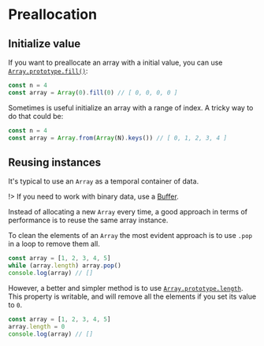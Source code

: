 # Preallocation

## Initialize value

If you want to preallocate an array with a initial value, you can use [`Array.prototype.fill()`](https://developer.mozilla.org/en-US/docs/Web/JavaScript/Reference/Global_Objects/Array/fill):

```js
const n = 4
const array = Array(0).fill(0) // [ 0, 0, 0, 0 ]
```

Sometimes is useful initialize an array with a range of index. A tricky way to do that could be:

```js
const n = 4
const array = Array.from(Array(N).keys()) // [ 0, 1, 2, 3, 4 ]
```

## Reusing instances

It's typical to use an `Array` as a temporal container of data.

!> If you need to work with binary data, use a [Buffer](https://www.npmjs.com/package/buffer).

Instead of allocating a new `Array` every time, a good approach in terms of
performance is to reuse the same array instance.

To clean the elements of an `Array` the most evident approach is to use `.pop`
in a loop to remove them all.

```js
const array = [1, 2, 3, 4, 5]
while (array.length) array.pop()
console.log(array) // []
```

However, a better and simpler method is to use [`Array.prototype.length`](https://developer.mozilla.org/en-US/docs/Web/JavaScript/Reference/Global_Objects/Array/length). This property is writable, and will remove all the elements if you set its value to `0`.

```js
const array = [1, 2, 3, 4, 5]
array.length = 0
console.log(array) // []
```
